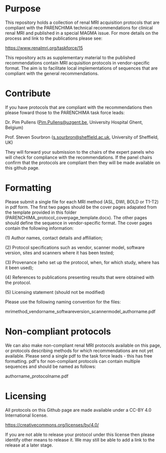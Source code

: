 # Purpose

This repository holds a collection of renal MRI acquisition protocols that are compliant with the PARENCHIMA technical recommendations for clinical renal MRI and published in a special MAGMA issue. For more details on the process and link to the publications please see:

https://www.renalmri.org/taskforce/15

This repository acts as supplementary material to the published recommendations contain MRI acquisition protocols in vendor-specific format. The aim is to facilitate local implementations of sequences that are compliant with the general recommendations.

# Contribute

If you have protocols that are compliant with the recommendations then please foward those to the PARENCHIMA task force leads:

Dr. Pim Pullens (Pim.Pullens@uzgent.be, University Hospital Ghent, Belgium)

Prof. Steven Sourbron (s.sourbron@sheffield.ac.uk, University of Sheffield, UK)

They will forward your submission to the chairs of the expert panels who will check for compliance with the recommendations. If the panel chairs confirm that the protocols are compliant then they will be made available on this github page.

# Formatting

Please submit a single file for each MRI method (ASL, DWI, BOLD or T1-T2) in pdf form. The first two pages should be the cover pages adapated from the template provided in this folder (PARENCHIMA_protocol_coverpage_template.docx). The other pages should define the sequence in vendor-specific format. The cover pages contain the following information:

(1) Author names, contact details and affiliation;
 
(2) Protocol specifications such as vendor, scanner model, software version, sites and scanners where it has been tested; 

(3) Provenance (who set up the protocol, when, for which study, where has it been used); 

(4) References to publications presenting results that were obtained with the protocol.

(5) Licensing statement (should not be modified)

Please use the following naming convention for the files:

mrimethod_vendorname_softwareversion_scannermodel_authorname.pdf

# Non-compliant protocols

We can also make non-compliant renal MRI protocols available on this page, or protocols describing methods for which recommendations are not yet available. Please send a single pdf to the task force leads - this has free formatting. pdf's for non-compliant protocols can contain multiple sequences and should be named as follows:

authorname_protocolname.pdf

# Licensing

All protocols on this Github page are made available under a CC-BY 4.0 International license. 

https://creativecommons.org/licenses/by/4.0/

If you are not able to release your protocol under this license then please identify other means to release it. We may still be able to add a link to the release at a later stage.

